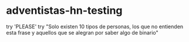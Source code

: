 # adventistas-hn-testing

try 'PLEASE'
try "Solo existen 10 tipos de personas, los que no entienden esta frase y aquellos que se alegran por saber algo de binario"
